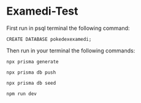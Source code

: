 # Examedi-Test

First run in psql terminal the following command:
  
  `CREATE DATABASE pokedexexamedi;`
 
Then run in your terminal the following commands:
  
  `npx prisma generate`
  
  `npx prisma db push`
  
  `npx prisma db seed`
  
  `npm run dev`


